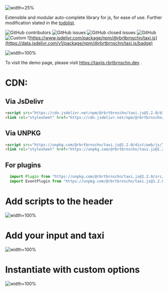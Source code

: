 ![width=25%](https://taxijs.rbrtbrnschn.dev/assets/img/readme/logo.png)

Extensible and modular auto-complete library for js, for ease of use.
Further modification stated in the [todolist](TODO).

![GitHub
contributors](https://img.shields.io/github/contributors/rbrtbrnschn/taxijs?color=yellow&style=for-the-badge)
![GitHub
issues](https://img.shields.io/github/issues-raw/rbrtbrnschn/taxiJs?color=green&style=for-the-badge)
![GitHub closed
issues](https://img.shields.io/github/issues-closed-raw/rbrtbrnschn/taxiJs?color=green&style=for-the-badge)
![GitHub](https://img.shields.io/github/license/rbrtbrnschn/taxiJs?color=green&style=for-the-badge)
![Custom](https://img.shields.io/badge/Prs-Welcome-yellow.svg?style=for-the-badge)
![https://www.jsdelivr.com/package/npm/@rbrtbrnschn/taxi.js](https://data.jsdelivr.com/v1/package/npm/@rbrtbrnschn/taxi.js/badge)

![width=100%](https://taxijs.rbrtbrnschn.dev/assets/img/readme/taxijs.gif)

To visit the demo page, please visit <https://taxijs.rbrtbrnschn.dev> .

CDN:
====

Via JsDelivr
------------

```html 
<script src="https://cdn.jsdelivr.net/npm/@rbrtbrnschn/taxi.js@1.2.0/dist/web/js/Taxi.js"></script>
<link rel="stylesheet" href="https://cdn.jsdelivr.net/npm/@rbrtbrnschn/taxi.js@1.2.0/dist/css/taxi.css">
```

Via UNPKG
---------

```html 
<script src="https://unpkg.com/@rbrtbrnschn/taxi.js@1.2.0/dist/web/js/Taxi.js"></script>
<link rel="stylesheet" href="https://unpkg.com/@rbrtbrnschn/taxi.js@1.2.0/dist/css/taxi.css">;
```

For plugins
---------
```js
  import Plugin from "https://unpkg.com/@rbrtbrnschn/taxi.js@1.2.0/src/main/js/plugin/Plugin.js";
  import EventPlugin from "https://unpkg.com/@rbrtbrnschn/taxi.js@1.2.0/src/main/js/plugin/EventPlugin.js";
```

Add scripts to the header
=========================

![width=100%](https://taxijs.rbrtbrnschn.dev/assets/img/demo/setup/step-1-auto.png)
<!-- <iframe
  src="https://carbon.now.sh/embed?bg=rgba%28255%2C221%2C87%2C1%29&t=monokai&wt=none&l=javascript&ds=true&dsyoff=20px&dsblur=68px&wc=true&wa=true&pv=56px&ph=56px&ln=false&fl=1&fm=Hack&fs=14px&lh=133%25&si=false&es=4x&wm=false&code=%253C%21DOCTYPE%2520html%253E%250A%253Chtml%2520lang%253D%2522en%2522%253E%250A%253Chead%253E%250A%2520%2520%253Cmeta%2520charset%253D%2522UTF-8%2522%253E%250A%2520%2520%253Cmeta%2520name%253D%2522viewport%2522%2520content%253D%2522width%253Ddevice-width%252C%2520initial-scale%253D1.0%2522%253E%250A%2520%2520%253C%21--%2520IMPORTANT%2520--%253E%250A%2520%2520%253Cscript%2520src%253D%2522https%253A%252F%252Fcdn.jsdelivr.net%252Fnpm%252F%2540rbrtbrnschn%252Ftaxi.js%25401.1.2%252Fdist%252Fweb%252Fjs%252FTaxi.js%2522%253E%253C%252Fscript%253E%250A%2520%2520%253Clink%2520rel%253D%2522stylesheet%2522%2520href%253D%2522https%253A%252F%252Fcdn.jsdelivr.net%252Fnpm%252F%2540rbrtbrnschn%252Ftaxi.js%25401.1.2%252Fdist%252Fcss%252Ftaxi.css%2522%253E%250A%2520%2520%253C%21--%2520IMPORTANT%2520--%253E%250A%2520%2520%253Ctitle%253EDocument%253C%252Ftitle%253E%250A%253C%252Fhead%253E%250A%253Cbody%253E%250A%2520%2520%253C%21--%2520INPUT%2520--%253E%250A%253C%252Fbody%253E%250A%253C%252Fhtml%253E"
  style="width: 1024px; height: 474px; border:0; transform: scale(1); overflow:hidden;"
  sandbox="allow-scripts allow-same-origin">
</iframe> -->

Add your input and taxi
=======================

![width=100%](https://taxijs.rbrtbrnschn.dev/assets/img/demo/setup/step-2-auto.png)
<!-- <iframe
  src="https://carbon.now.sh/embed?bg=rgba%28255%2C221%2C87%2C1%29&t=monokai&wt=none&l=javascript&ds=true&dsyoff=20px&dsblur=68px&wc=true&wa=true&pv=56px&ph=56px&ln=false&fl=1&fm=Hack&fs=14px&lh=133%25&si=false&es=4x&wm=false&code=%253Cbody%253E%250A%2520%2520%253Cdiv%2520class%253D%2522container%2522%253E%250A%2520%2520%2520%2520%253C%21--%2520IMPORTANT%2520--%253E%250A%2520%2520%2520%2520%253Cinput%2520type%253D%2522text%2522%2520class%253D%2522taxi%2522%2520id%253D%2522input%2522%253E%250A%2520%2520%2520%2520%253Ctaxi%253E%253C%252Ftaxi%253E%250A%2520%2520%2520%2520%253C%21--%2520IMPORTANT%2520--%253E%250A%2520%2520%253C%252Fdiv%253E%250A%253C%252Fbody%253E"
  style="width: 547px; height: 330px; border:0; transform: scale(1); overflow:hidden;"
  sandbox="allow-scripts allow-same-origin">
</iframe> -->

Instantiate with custom options
===============================

![width=100%](https://taxijs.rbrtbrnschn.dev/assets/img/demo/setup/step-3-auto.png)
<!-- <iframe
  src="https://carbon.now.sh/embed?bg=rgba%28255%2C221%2C87%2C1%29&t=monokai&wt=none&l=javascript&ds=true&dsyoff=20px&dsblur=68px&wc=true&wa=true&pv=56px&ph=56px&ln=false&fl=1&fm=Hack&fs=14px&lh=133%25&si=false&es=4x&wm=false&code=%253Cbody%253E%250A%2520%2520%253C%21--%2520INPUT%2520--%253E%250A%250A%2520%2520%253Cscript%253E%250A%2520%2520%2520%2520const%2520%2524input%2520%253D%2520document.getElementById%28%2522input%2522%29%253B%250A%2520%2520%2520%2520const%2520%2524taxi%2520%253D%2520document.querySelector%28%2522taxi%2522%29%253B%250A%2520%2520%2520%2520const%2520options%2520%253D%2520%257B%250A%2520%2520%2520%2520%2520%2520minChar%253A%25201%252C%250A%2520%2520%2520%2520%2520%2520data%253A%2520%255B%2522your%2522%252C%2520%2522dataset%2522%252C%2520%2522here%2522%255D%252C%250A%2520%2520%2520%2520%2520%2520toHtml%253A%2520Taxi.ToHtml.classic%252C%250A%2520%2520%2520%2520%2520%2520query%253A%2520Taxi.Query.fuzzy%252C%250A%2520%2520%2520%2520%257D%253B%250A%250A%2520%2520%2520%2520const%2520_taxi%2520%253D%2520new%2520Taxi%28%2524input%252C%2520%2524taxi%252C%2520options%29%253B%250A%2520%2520%253C%252Fscript%253E%250A%253C%252Fbody%253E"
  style="width: 589px; height: 474px; border:0; transform: scale(1); overflow:hidden;"
  sandbox="allow-scripts allow-same-origin">
</iframe> -->